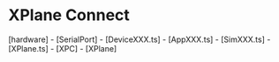# XPlane Connect

[hardware] - [SerialPort] - [DeviceXXX.ts] - [AppXXX.ts] - [SimXXX.ts] - [XPlane.ts] - [XPC] - [XPlane]
